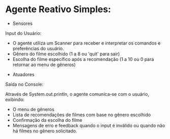 # Agente Reativo Simples:

* Sensores

Input do Usuário:

- O agente utiliza um Scanner para receber e interpretar os comandos e preferências do usuário.
- Gênero do filme escolhido (1 a 8 ou 'quit' para sair)
- Escolha do filme específico após a recomendação (1 a 10 ou 0 para retornar ao menu de gêneros)

* Atuadores

Saída no Console: 

Através de System.out.println, o agente comunica-se com o usuário, exibindo:

- O menu de gêneros
- Lista de recomendações de filmes com base no gênero escolhido
- Confirmação da escolha do filme
- Mensagens de erro e feedback quando o input é inválido ou quando não há filmes no gênero solicitado.